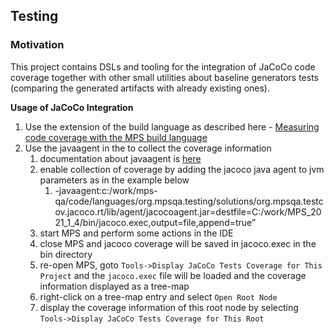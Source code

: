 ## Testing

### Motivation
This project contains DSLs and tooling for the integration of JaCoCo code coverage together with other
small utilities about baseline generators tests (comparing the generated artifacts with already existing ones).


**Usage of JaCoCo Integration**
1. Use the extension of the build language as described here - [Measuring code coverage with the MPS build language](https://specificlanguages.com/posts/2022-06/25-measuring-code-coverage-with-mps-build-language/)
2. Use the javaagent in the to collect the coverage information
   1. documentation about javaagent is [here](https://www.jacoco.org/jacoco/trunk/doc/agent.html)
   2. enable collection of coverage by adding the jacoco java agent to jvm parameters as in the example below
      1. -javaagent:c:/work/mps-qa/code/languages/org.mpsqa.testing/solutions/org.mpsqa.testcov.jacoco.rt/lib/agent/jacocoagent.jar=destfile=C:/work/MPS_2021_1_4/bin/jacoco.exec,output=file,append=true”
   3. start MPS and perform some actions in the IDE 
   4. close MPS and jacoco coverage will be saved in jacoco.exec in the bin directory
   5. re-open MPS, goto ```Tools->Display JaCoCo Tests Coverage for This Project``` and the ```jacoco.exec``` file will be loaded and the coverage information displayed as a tree-map
   6. right-click on a tree-map entry and select ```Open Root Node```
   7. display the coverage information of this root node by selecting ```Tools->Display JaCoCo Tests Coverage for This Root```